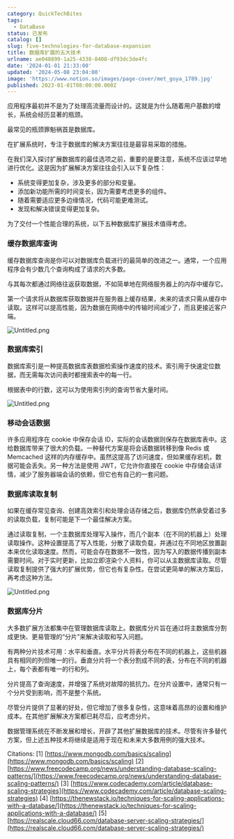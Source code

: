 ```yaml
---
category: QuickTechBites
tags:
  - DataBase
status: 已发布
catalog: []
slug: five-technologies-for-database-expansion
title: 数据库扩展的五大技术
urlname: ae048899-1a25-4338-8408-df93dc3de4fc
date: '2024-01-01 21:33:00'
updated: '2024-05-08 23:04:00'
image: 'https://www.notion.so/images/page-cover/met_goya_1789.jpg'
published: 2023-01-01T08:00:00.000Z
---
```


应用程序最初并不是为了处理高流量而设计的。这就是为什么随着用户基数的增长，系统会经历显著的瓶颈。


最常见的瓶颈罪魁祸首是数据库。


在扩展系统时，专注于数据库的解决方案往往是最容易采取的措施。


在我们深入探讨扩展数据库的最佳选项之前，重要的是要注意，系统不应该过早地进行优化。这是因为扩展解决方案往往会引入以下复杂性：

- 系统变得更加复杂，涉及更多的部分和变量。
- 添加新功能所需的时间变长，因为需要考虑更多的组件。
- 随着需要适应更多边缘情况，代码可能更难测试。
- 发现和解决错误变得更加复杂。

为了交付一个性能合理的系统，以下五种数据库扩展技术值得考虑。


### **缓存数据库查询**


缓存数据库查询是你可以对数据库负载进行的最简单的改进之一。通常，一个应用程序会有少数几个查询构成了请求的大多数。


与其每次都通过网络往返获取数据，不如简单地在网络服务器上的内存中缓存它。


第一个请求将从数据库获取数据并在服务器上缓存结果，未来的请求只需从缓存中读取。这样可以提高性能，因为数据在网络中的传输时间减少了，而且更接近客户端。


![Untitled.png](https://prod-files-secure.s3.us-west-2.amazonaws.com/5d24fe63-e567-4804-86f9-9fdc62e13082/90ccd300-8cb4-4392-a93f-76f7d0b7f352/Untitled.png?X-Amz-Algorithm=AWS4-HMAC-SHA256&X-Amz-Content-Sha256=UNSIGNED-PAYLOAD&X-Amz-Credential=ASIAZI2LB466S7PPNIXF%2F20250217%2Fus-west-2%2Fs3%2Faws4_request&X-Amz-Date=20250217T053901Z&X-Amz-Expires=3600&X-Amz-Security-Token=IQoJb3JpZ2luX2VjEEYaCXVzLXdlc3QtMiJIMEYCIQDvohJYh%2Bect8SS8QvxCvgfl0XdOeNHceu2OUOJe6a32wIhAP1I5HOgAycZbBLAD87Y9WMc3OO1Qpw%2FAfq8tB9OqIflKv8DCG8QABoMNjM3NDIzMTgzODA1IgwcqzGEI0a4gtvq9vsq3AO%2Bi8CHBZ9SzZ6ZceMPckINKzJSCfEOYFsUCDdXiONN%2BFKgAkfbBhKjcv4tJTroPGD3NyVXJvm8vnZrliEwtmaeaC32UQBKNMb%2Bj2ppcUD2UkPgGXQZlbTreLLCai4lPAuaqmgBScJk0Rp80Qwl5a8P1LxoQOpUG4jvhVfWwWDLR%2Fw3YiudDUR2nFDoEViH1hh%2FO9xUketIE1vRjpHZ2Z6UhHDdmYZdXiZZaZ5gxoii2Yk6%2BIsdLa73wZDrzaQRkv1M1QvhX03i%2F1l7obOjxprYn%2FZ3yUrJM%2BqyaMeNEgwPkwbkR9RUs8QKWcjQ6sho0MdEuHTahVZnnimPLcOd%2FQcb%2Fv9FjHTEIGteWWbivfx29%2FWy4UU7nSxCpu%2Fu04U5HkDNTIFF8ZT2qBQG8a0TxwbqQKDvL36lhnbizlHegkdryMHO9VPwzrphdHkFUa25B0rtZjkFUMu%2FnJ6AnSq04tOHr1jMmx7hNF4PwQArzLfhTdxw1KpQEwoEbxUboMtjaemEs%2FMwTmie5LZXE2I6wuuOEsPvw6jksma0aGpGmNRZw8ZFMOve5KvBx%2Fk%2BW6QsZMBqxELVvtAvD3%2FnM1Kq6eReV8tcAToShUEjIdnoQv8DR82XUR7CUhU6ozR62jCdk8u9BjqkAQdVIY0B8GKftbOpXGEoor0Ql8V3bqmxHgk7C7WokRh%2F2olixHKLss6z%2Bmfycz8qrguT37%2F8HaBgj0JLzo1plBIdi7DgJVydq%2Bu4b9%2FTMMVi8rXky1%2BSnN7PXjpA4cTXqBtqaK2qekPyiitoNroxNE69HNk8RQ%2BUGycHMrAsquNn7g6bZrja71LPGX0%2Bsi2wdDOlKSepsGWYochMlzcGaObR1nqd&X-Amz-Signature=4bda6cc052031dff73063f5f0cdf5fabbc6386f931e1aa848a2d2a4971804c60&X-Amz-SignedHeaders=host&x-id=GetObject)


### **数据库索引**


数据库索引是一种提高数据库表数据检索操作速度的技术。索引用于快速定位数据，而无需每次访问表时都搜索表中的每一行。


根据表中的行数，这可以为使用索引列的查询节省大量时间。


![Untitled.png](https://prod-files-secure.s3.us-west-2.amazonaws.com/5d24fe63-e567-4804-86f9-9fdc62e13082/d4109739-24f9-4adf-abd6-8eec0d12f3c8/Untitled.png?X-Amz-Algorithm=AWS4-HMAC-SHA256&X-Amz-Content-Sha256=UNSIGNED-PAYLOAD&X-Amz-Credential=ASIAZI2LB466S7PPNIXF%2F20250217%2Fus-west-2%2Fs3%2Faws4_request&X-Amz-Date=20250217T053901Z&X-Amz-Expires=3600&X-Amz-Security-Token=IQoJb3JpZ2luX2VjEEYaCXVzLXdlc3QtMiJIMEYCIQDvohJYh%2Bect8SS8QvxCvgfl0XdOeNHceu2OUOJe6a32wIhAP1I5HOgAycZbBLAD87Y9WMc3OO1Qpw%2FAfq8tB9OqIflKv8DCG8QABoMNjM3NDIzMTgzODA1IgwcqzGEI0a4gtvq9vsq3AO%2Bi8CHBZ9SzZ6ZceMPckINKzJSCfEOYFsUCDdXiONN%2BFKgAkfbBhKjcv4tJTroPGD3NyVXJvm8vnZrliEwtmaeaC32UQBKNMb%2Bj2ppcUD2UkPgGXQZlbTreLLCai4lPAuaqmgBScJk0Rp80Qwl5a8P1LxoQOpUG4jvhVfWwWDLR%2Fw3YiudDUR2nFDoEViH1hh%2FO9xUketIE1vRjpHZ2Z6UhHDdmYZdXiZZaZ5gxoii2Yk6%2BIsdLa73wZDrzaQRkv1M1QvhX03i%2F1l7obOjxprYn%2FZ3yUrJM%2BqyaMeNEgwPkwbkR9RUs8QKWcjQ6sho0MdEuHTahVZnnimPLcOd%2FQcb%2Fv9FjHTEIGteWWbivfx29%2FWy4UU7nSxCpu%2Fu04U5HkDNTIFF8ZT2qBQG8a0TxwbqQKDvL36lhnbizlHegkdryMHO9VPwzrphdHkFUa25B0rtZjkFUMu%2FnJ6AnSq04tOHr1jMmx7hNF4PwQArzLfhTdxw1KpQEwoEbxUboMtjaemEs%2FMwTmie5LZXE2I6wuuOEsPvw6jksma0aGpGmNRZw8ZFMOve5KvBx%2Fk%2BW6QsZMBqxELVvtAvD3%2FnM1Kq6eReV8tcAToShUEjIdnoQv8DR82XUR7CUhU6ozR62jCdk8u9BjqkAQdVIY0B8GKftbOpXGEoor0Ql8V3bqmxHgk7C7WokRh%2F2olixHKLss6z%2Bmfycz8qrguT37%2F8HaBgj0JLzo1plBIdi7DgJVydq%2Bu4b9%2FTMMVi8rXky1%2BSnN7PXjpA4cTXqBtqaK2qekPyiitoNroxNE69HNk8RQ%2BUGycHMrAsquNn7g6bZrja71LPGX0%2Bsi2wdDOlKSepsGWYochMlzcGaObR1nqd&X-Amz-Signature=06c4b99de283dadb079d1683cca20d525a40c92930181ff248b12fe15db2c130&X-Amz-SignedHeaders=host&x-id=GetObject)


### **移动会话数据**


许多应用程序在 cookie 中保存会话 ID，实际的会话数据则保存在数据库表中。这给数据库带来了很大的负载。一种替代方案是将会话数据转移到像 Redis 或 Memcached 这样的内存缓存中。虽然这提高了访问速度，但如果缓存宕机，数据可能会丢失。另一种方法是使用 JWT，它允许你直接在 cookie 中存储会话详情，减少了服务器端会话的依赖，但它也有自己的一套问题。


### **数据库读取复制**


如果在缓存常见查询、创建高效索引和处理会话存储之后，数据库仍然承受着过多的读取负载，复制可能是下一个最佳解决方案。


通过读取复制，一个主数据库处理写入操作，而几个副本（在不同的机器上）处理读取操作。这种设置提高了写入性能，分散了读取负载，并通过在不同地区放置副本来优化读取速度。然而，可能会存在数据不一致性，因为写入的数据传播到副本需要时间。对于实时更新，比如立即渲染个人资料，你可以从主数据库读取。尽管读取复制提供了强大的扩展优势，但它也有复杂性。在尝试更简单的解决方案后，再考虑这种方法。


![Untitled.png](https://prod-files-secure.s3.us-west-2.amazonaws.com/5d24fe63-e567-4804-86f9-9fdc62e13082/24928cbe-8502-42c3-8c51-57b72171cc67/Untitled.png?X-Amz-Algorithm=AWS4-HMAC-SHA256&X-Amz-Content-Sha256=UNSIGNED-PAYLOAD&X-Amz-Credential=ASIAZI2LB466S7PPNIXF%2F20250217%2Fus-west-2%2Fs3%2Faws4_request&X-Amz-Date=20250217T053901Z&X-Amz-Expires=3600&X-Amz-Security-Token=IQoJb3JpZ2luX2VjEEYaCXVzLXdlc3QtMiJIMEYCIQDvohJYh%2Bect8SS8QvxCvgfl0XdOeNHceu2OUOJe6a32wIhAP1I5HOgAycZbBLAD87Y9WMc3OO1Qpw%2FAfq8tB9OqIflKv8DCG8QABoMNjM3NDIzMTgzODA1IgwcqzGEI0a4gtvq9vsq3AO%2Bi8CHBZ9SzZ6ZceMPckINKzJSCfEOYFsUCDdXiONN%2BFKgAkfbBhKjcv4tJTroPGD3NyVXJvm8vnZrliEwtmaeaC32UQBKNMb%2Bj2ppcUD2UkPgGXQZlbTreLLCai4lPAuaqmgBScJk0Rp80Qwl5a8P1LxoQOpUG4jvhVfWwWDLR%2Fw3YiudDUR2nFDoEViH1hh%2FO9xUketIE1vRjpHZ2Z6UhHDdmYZdXiZZaZ5gxoii2Yk6%2BIsdLa73wZDrzaQRkv1M1QvhX03i%2F1l7obOjxprYn%2FZ3yUrJM%2BqyaMeNEgwPkwbkR9RUs8QKWcjQ6sho0MdEuHTahVZnnimPLcOd%2FQcb%2Fv9FjHTEIGteWWbivfx29%2FWy4UU7nSxCpu%2Fu04U5HkDNTIFF8ZT2qBQG8a0TxwbqQKDvL36lhnbizlHegkdryMHO9VPwzrphdHkFUa25B0rtZjkFUMu%2FnJ6AnSq04tOHr1jMmx7hNF4PwQArzLfhTdxw1KpQEwoEbxUboMtjaemEs%2FMwTmie5LZXE2I6wuuOEsPvw6jksma0aGpGmNRZw8ZFMOve5KvBx%2Fk%2BW6QsZMBqxELVvtAvD3%2FnM1Kq6eReV8tcAToShUEjIdnoQv8DR82XUR7CUhU6ozR62jCdk8u9BjqkAQdVIY0B8GKftbOpXGEoor0Ql8V3bqmxHgk7C7WokRh%2F2olixHKLss6z%2Bmfycz8qrguT37%2F8HaBgj0JLzo1plBIdi7DgJVydq%2Bu4b9%2FTMMVi8rXky1%2BSnN7PXjpA4cTXqBtqaK2qekPyiitoNroxNE69HNk8RQ%2BUGycHMrAsquNn7g6bZrja71LPGX0%2Bsi2wdDOlKSepsGWYochMlzcGaObR1nqd&X-Amz-Signature=62db70ddc615afd0600e98fe0e5ee85233f432f1a20ed4bb90c91ae7f8073f76&X-Amz-SignedHeaders=host&x-id=GetObject)


### **数据库分片**


大多数扩展方法都集中在管理数据库读取上。数据库分片旨在通过将主数据库分割成更快、更易管理的“分片”来解决读取和写入问题。


有两种分片技术可用：水平和垂直。水平分片将表分布在不同的机器上，这些机器具有相同的列但唯一的行。垂直分片将一个表分割成不同的表，分布在不同的机器上，每个表都有唯一的行和列。


分片提高了查询速度，并增强了系统对故障的抵抗力。在分片设置中，通常只有一个分片受到影响，而不是整个系统。


尽管分片提供了显著的好处，但它增加了很多复杂性，这意味着高昂的设置和维护成本。在其他扩展解决方案都已耗尽后，应考虑分片。


数据管理系统在不断发展和增长，开辟了其他扩展数据库的技术。尽管有许多替代方案，但上述五种技术将继续是适用于现在和未来大多数用例的强大技术。


Citations:
[1] [https://www.mongodb.com/basics/scaling](https://www.mongodb.com/basics/scaling)
[2] [https://www.freecodecamp.org/news/understanding-database-scaling-patterns/](https://www.freecodecamp.org/news/understanding-database-scaling-patterns/)
[3] [https://www.codecademy.com/article/database-scaling-strategies](https://www.codecademy.com/article/database-scaling-strategies)
[4] [https://thenewstack.io/techniques-for-scaling-applications-with-a-database/](https://thenewstack.io/techniques-for-scaling-applications-with-a-database/)
[5] [https://realscale.cloud66.com/database-server-scaling-strategies/](https://realscale.cloud66.com/database-server-scaling-strategies/)

